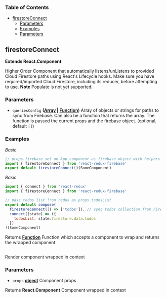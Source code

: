 <!-- Generated by documentation.js. Update this documentation by updating the source code. -->

### Table of Contents

-   [firestoreConnect][1]
    -   [Parameters][2]
    -   [Examples][3]
    -   [Parameters][4]

## firestoreConnect

**Extends React.Component**


Higher Order Component that automatically listens/unListens
to provided Cloud Firestore paths using React's Lifecycle hooks. Make sure you
have required/imported Cloud Firestore, including its reducer, before
attempting to use. **Note** Populate is not yet supported.

### Parameters

-   `queriesConfig` **([Array][6] \| [Function][7])** Array of objects or strings for paths to sync
    from Firebase. Can also be a function that returns the array. The function
    is passed the current props and the firebase object. (optional, default `[]`)

### Examples

_Basic_

```javascript
// props.firebase set on App component as firebase object with helpers
import { firestoreConnect } from 'react-redux-firebase'
export default firestoreConnect()(SomeComponent)
```

_Basic_

```javascript
import { connect } from 'react-redux'
import { firestoreConnect } from 'react-redux-firebase'

// pass todos list from redux as props.todosList
export default compose(
  firestoreConnect(() => ['todos']), // sync todos collection from Firestore into redux
  connect((state) => ({
    todosList: state.firestore.data.todos
  })
)(SomeComponent)
```

Returns **[Function][7]** Function which accepts a component to wrap and returns the
wrapped component

## 

Render component wrapped in context

### Parameters

-   `props` **[object][8]** Component props

Returns **React.Component** Component wrapped in context

[1]: #firestoreconnect

[2]: #parameters

[3]: #examples

[4]: #parameters-1

[5]: https://react-redux-firebase.com/docs/api/firestoreConnect.html

[6]: https://developer.mozilla.org/docs/Web/JavaScript/Reference/Global_Objects/Array

[7]: https://developer.mozilla.org/docs/Web/JavaScript/Reference/Statements/function

[8]: https://developer.mozilla.org/docs/Web/JavaScript/Reference/Global_Objects/Object
